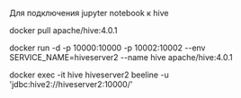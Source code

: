 Для подключения jupyter notebook к hive

docker pull apache/hive:4.0.1

docker run -d -p 10000:10000 -p 10002:10002 --env SERVICE_NAME=hiveserver2 --name hive apache/hive:4.0.1

docker exec -it hive hiveserver2 beeline -u 'jdbc:hive2://hiveserver2:10000/'